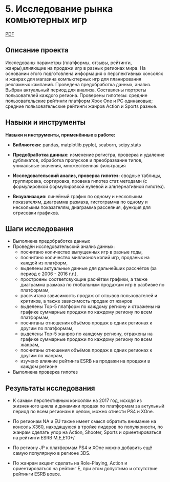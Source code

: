 
# 5. Исследование рынка комьютерных игр

[PDF](https://github.com/KristinaBandurko/Yandex.Workshop.MyProjects/blob/main/%D0%9F%D1%80%D0%BE%D0%B5%D0%BA%D1%82_5.%D0%A0%D1%8B%D0%BD%D0%BE%D0%BA%20%D0%BA%D0%BE%D0%BC%D0%BF%D1%8C%D1%8E%D1%82%D0%B5%D1%80%D0%BD%D1%8B%D1%85%20%D0%B8%D0%B3%D1%80/5_%D0%98%D1%81%D1%81%D0%BB%D0%B5%D0%B4%D0%BE%D0%B2%D0%B0%D0%BD%D0%B8%D0%B5%20%D1%80%D1%8B%D0%BD%D0%BA%D0%B0%20%D0%BA%D0%BE%D0%BC%D1%8C%D1%8E%D1%82%D0%B5%D1%80%D0%BD%D1%8B%D1%85%20%D0%B8%D0%B3%D1%80.pdf)     

## Описание проекта

Исследованы параметры (платформы, отзывы, рейтинги, жанры),влияющие на продажи игр в разных регионах мира. На основании этого подготовлена информация о перспективных консолях и жанрах для магазина компьютерных игр для планирования рекламных кампаний. Проведена предобработка данных, анализ. Выбран актуальный период для анализа. Составлены портреты пользователей каждого региона. Проверены гипотезы: средние пользовательские рейтинги платформ Xbox One и PC одинаковые; средние пользовательские рейтинги жанров Action и Sports разные. 

## Навыки и инструменты

**Навыки и инструменты, применённые в работе:**

* **Библиотеки:** pandas, matplotlib.pyplot, seaborn, scipy.stats

* **Предобработка данных:** изменение регистра, проверка и удаление дубликатов, обработка пропусков и преобразвание типов, уникальные значения, множественная фильтрация

* **Исследовательский анализ, проверка гипотез:** сводные таблицы, группировка, сортировка, провека гипотез стат.методами (с формулировкой формулировкой нулевой и альтернативной гипотез).
* **Визуализация:** линейный график по одному и нескольким показателям, диаграмма размаха, гистограмма по одному и нескольким показателям, диаграмма рассеяния, функция для отрисовки графиков.
 
## Шаги исследования
* Выполнена предобработка данных
* Проведён исследовательский анализ данных:
   * посчитано количество выпущенных игр в разные годы,
   * посчитано количество миллионов копий игр, проданых на каждой из платформ,
   * выделены актуальные данные для дальнейших рассчётов (за период с 2006 - 2016 г.г.),
   * простроены соответсвующие расчётам графики, а также диаграмма размаха по глобальным продажам игр в разбивке по платформам,
   * рассчитана зависимость продаж от отзывов пользователей и критиков, а также зависимость продаж от жанров
   * выделены Тор-5 платформ по каждому региону и отражены на графике суммарные продажи по каждому региону по всем платформам, 
   * посчитаны отношения объёмов продаж в одних регионах к другим по платформам,
   * выделены Тор-5 жанров по каждому региону, отражены на графике суммарные продажи по каждому региону по всем жанрам, 
   * посчитаны отношения объёмов продаж в одних регионах к другим по жанрам,
   * изучено влияние рейтинга ESRB на продажи на продажи в каждом регионе
* Выполнена проверка гипотез 

## Результаты исследования

* К самым перспективным консолям на 2017 год, исходя из жизненного цикла и динамики продаж по платформам за актульный период по всем регионам в целом, можно отнести PS4 и XOne. 

* По регионам NA и EU также имеет смысл обратить внимание на консоль X360, находящуюся в тройке лидеров по популярности, по жанрам сделать упор на Action, Shooter, Sports и ориентироваться на рейтинги ESRB M,E,E10+/

* По региону JP к платформам PS4 и XOne можно добавить ещё самую популярную в регионе 3DS.

* По жанрам акцент сделать на Role-Playing, Action и ориентироваться на рейтинг E, при этом допустимо и отсутствие рейтинги ESRB вовсе.


